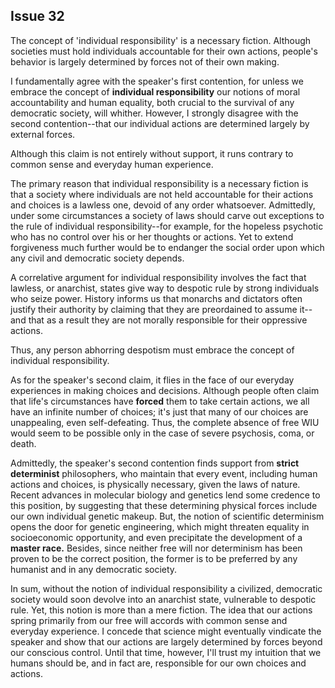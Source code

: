 
Issue 32
---------------------------

The concept of 'individual responsibility' is a necessary fiction. Although societies must hold
individuals accountable for their own actions, people's behavior is largely determined by forces
not of their own making.

I fundamentally agree with the speaker's first contention, for unless we embrace the concept
of **individual responsibility** our notions of moral accountability and human equality, both
crucial to the survival of any democratic society, will whither. However, I strongly disagree with
the second contention--that our individual actions are determined largely by external forces.

Although this claim is not entirely without support, it runs contrary to common sense and
everyday human experience.

The primary reason that individual responsibility is a necessary fiction is that a society where
individuals are not held accountable for their actions and choices is a lawless one, devoid of
any order whatsoever. Admittedly, under some circumstances a society of laws should carve
out exceptions to the rule of individual responsibility--for example, for the hopeless psychotic
who has no control over his or her thoughts or actions. Yet to extend forgiveness much further
would be to endanger the social order upon which any civil and democratic society depends.

A correlative argument for individual responsibility involves the fact that lawless, or anarchist,
states give way to despotic rule by strong individuals who seize power. History informs us that
monarchs and dictators often justify their authority by claiming that they are preordained to
assume it--and that as a result they are not morally responsible for their oppressive actions.

Thus, any person abhorring despotism must embrace the concept of individual responsibility.

As for the speaker's second claim, it flies in the face of our everyday experiences in making
choices and decisions. Although people often claim that life's circumstances have **forced**
them to take certain actions, we all have an infinite number of choices; it's just that many of our
choices are unappealing, even self-defeating. Thus, the complete absence of free WIU would
seem to be possible only in the case of severe psychosis, coma, or death.

Admittedly, the speaker's second contention finds support from **strict determinist**
philosophers, who maintain that every event, including human actions and choices, is
physically necessary, given the laws of nature. Recent advances in molecular biology and
genetics lend some credence to this position, by suggesting that these determining physical
forces include our own individual genetic makeup. But, the notion of scientific determinism
opens the door for genetic engineering, which might threaten equality in socioeconomic
opportunity, and even precipitate the development of a **master race.** Besides, since neither
free will nor determinism has been proven to be the correct position, the former is to be
preferred by any humanist and in any democratic society.

In sum, without the notion of individual responsibility a civilized, democratic society would
soon devolve into an anarchist state, vulnerable to despotic rule. Yet, this notion is more than a
mere fiction. The idea that our actions spring primarily from our free will accords with common
sense and everyday experience. I concede that science might eventually vindicate the speaker
and show that our actions are largely determined by forces beyond our conscious control. Until
that time, however, I'll trust my intuition that we humans should be, and in fact are, responsible
for our own choices and actions.


